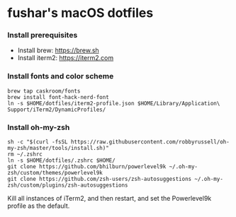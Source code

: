 # fushar's macOS dotfiles

### Install prerequisites

- Install brew: https://brew.sh
- Install iterm2: https://iterm2.com

### Install fonts and color scheme

```
brew tap caskroom/fonts
brew install font-hack-nerd-font
ln -s $HOME/dotfiles/iterm2-profile.json $HOME/Library/Application\ Support/iTerm2/DynamicProfiles/
```

### Install oh-my-zsh

```
sh -c "$(curl -fsSL https://raw.githubusercontent.com/robbyrussell/oh-my-zsh/master/tools/install.sh)"
rm ~/.zshrc
ln -s $HOME/dotfiles/.zshrc $HOME/
git clone https://github.com/bhilburn/powerlevel9k ~/.oh-my-zsh/custom/themes/powerlevel9k
git clone https://github.com/zsh-users/zsh-autosuggestions ~/.oh-my-zsh/custom/plugins/zsh-autosuggestions
```

Kill all instances of iTerm2, and then restart, and set the Powerlevel9k profile as the default.

